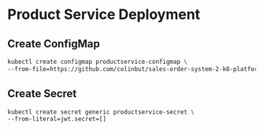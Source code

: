 # Product Service Deployment

## Create ConfigMap

```bash
kubectl create configmap productservice-configmap \
--from-file=https://github.com/colinbut/sales-order-system-2-k8-platform-configuration/blob/master/live/dev/product/productservice.properties
```

## Create Secret

```bash
kubectl create secret generic productservice-secret \
--from-literal=jwt.secret=[]
```